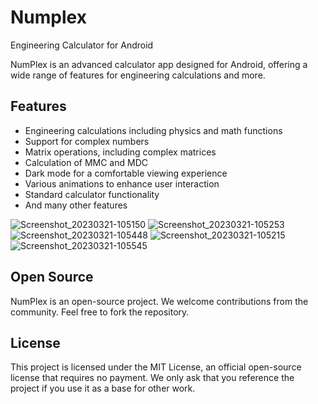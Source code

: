 # Numplex
Engineering Calculator for Android

NumPlex is an advanced calculator app designed for Android, offering a wide range of features for engineering calculations and more.

## Features

- Engineering calculations including physics and math functions
- Support for complex numbers
- Matrix operations, including complex matrices
- Calculation of MMC and MDC
- Dark mode for a comfortable viewing experience
- Various animations to enhance user interaction
- Standard calculator functionality
- And many other features
  
![Screenshot_20230321-105150](https://github.com/user-attachments/assets/5dee707a-c1e4-4b53-a435-d10496ba6096)
![Screenshot_20230321-105253](https://github.com/user-attachments/assets/2c01c0ad-66e9-4f41-9b24-3e862a1477df)
![Screenshot_20230321-105448](https://github.com/user-attachments/assets/0af1c3ff-8f72-4854-91be-a531e7a3b2c0)
![Screenshot_20230321-105215](https://github.com/user-attachments/assets/d91c42b9-706a-4bb7-8156-e7474bc8d1c7)
![Screenshot_20230321-105545](https://github.com/user-attachments/assets/f065df24-e638-4de4-9d5d-9b25643f7ba0)

## Open Source

NumPlex is an open-source project. We welcome contributions from the community. Feel free to fork the repository.

## License

This project is licensed under the MIT License, an official open-source license that requires no payment.
We only ask that you reference the project if you use it as a base for other work.
